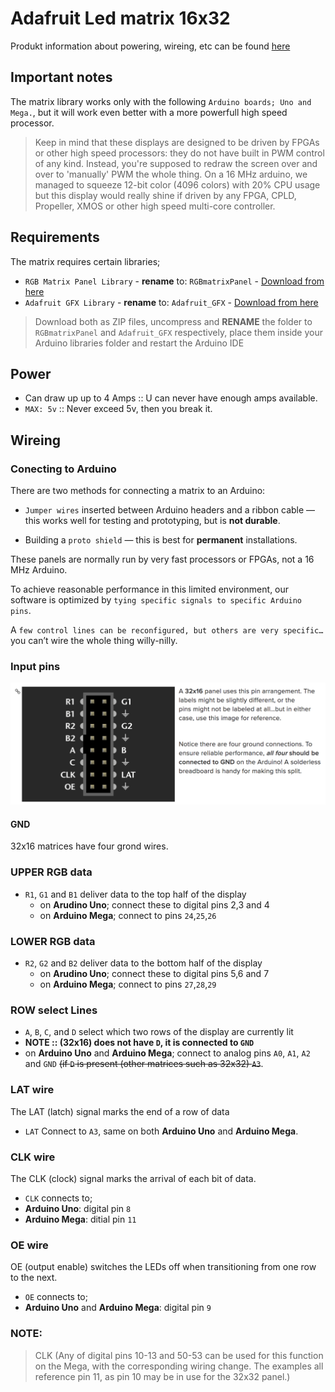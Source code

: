 # Adafruit Led matrix 16x32
Produkt information about powering, wireing, etc can be found [here](https://learn.adafruit.com/32x16-32x32-rgb-led-matrix/powering)

## Important notes
The matrix library works only with the following `Arduino boards; Uno and Mega.`, but it will work even better with a more powerfull high speed processor. 

> Keep in mind that these displays are designed to be driven by FPGAs or other high speed processors: they do not have built in PWM control of any kind. Instead, you're supposed to redraw the screen over and over to 'manually' PWM the whole thing. On a 16 MHz arduino, we managed to squeeze 12-bit color (4096 colors) with 20% CPU usage but this display would really shine if driven by any FPGA, CPLD, Propeller, XMOS or other high speed multi-core controller.

## Requirements
The matrix requires certain libraries;

- `RGB Matrix Panel Library` - **rename** to: `RGBmatrixPanel` - [Download from here](https://github.com/adafruit/RGB-matrix-Panel)
- `Adafruit GFX Library` - **rename** to: `Adafruit_GFX` - [Download from here](https://github.com/adafruit/Adafruit-GFX-Library)

> Download both as ZIP files, uncompress and **RENAME** the folder to `RGBmatrixPanel` and `Adafruit_GFX` respectively, place them inside your Arduino libraries folder and restart the Arduino IDE

## Power
- Can draw up up to 4 Amps :: U can never have enough amps available.
- `MAX: 5v` :: Never exceed 5v, then you break it.


## Wireing
### Conecting to Arduino
There are two methods for connecting a matrix to an Arduino:

- `Jumper wires` inserted between Arduino headers and a ribbon cable — this works well for testing and prototyping, but is **not durable**.

- Building a `proto shield` — this is best for **permanent** installations.

These panels are normally run by very fast processors or FPGAs, not a 16 MHz Arduino.

To achieve reasonable performance in this limited environment, our software is optimized by `tying specific signals to specific Arduino pins`.

A `few control lines can be reconfigured, but others are very specific…`you can’t wire the whole thing willy-nilly. 

### Input pins
![](diagrams/matrix/pictures/input_pins.png)

#### GND
32x16 matrices have four grond wires.

### UPPER RGB data
- `R1`, `G1` and `B1` deliver data to the top half of the display
  - on **Arudino Uno**; connect these to digital pins 2,3 and 4
  - on **Arduino Mega**; connect to pins `24`,`25`,`26`

  
### LOWER RGB data
- `R2`, `G2` and `B2` deliver data to the bottom half of the display
  - on **Arudino Uno**; connect these to digital pins 5,6 and 7
  - on **Arduino Mega**; connect to pins `27`,`28`,`29`

### ROW select Lines
- `A`, `B`, `C`, and `D` select which two rows of the display are currently lit 
 - **NOTE :: (32x16) does not have `D`, it is connected to `GND`**
 - on **Arduino Uno** and **Arduino Mega**; connect to analog pins `A0`, `A1`, `A2` and `GND` <s>(if `D` is present (other matrices such as 32x32) `A3`</s>.

### LAT wire
The LAT (latch) signal marks the end of a row of data
 
 - `LAT` Connect to `A3`, same on both **Arduino Uno** and **Arduino Mega**.

### CLK wire
The CLK (clock) signal marks the arrival of each bit of data.

- `CLK` connects to;
 - **Arduino Uno**: digital pin `8` 
 - **Arduino Mega**: ditial pin `11`

### OE wire
OE (output enable) switches the LEDs off when transitioning from one row to the next.

- `OE` connects to;
 - **Arduino Uno** and **Arduino Mega**: digital pin `9`

### NOTE:
> CLK
> (Any of digital pins 10-13 and 50-53 can be used for this function on the Mega, with the corresponding wiring change. The examples all reference pin 11, as pin 10 may be in use for the 32x32 panel.)

